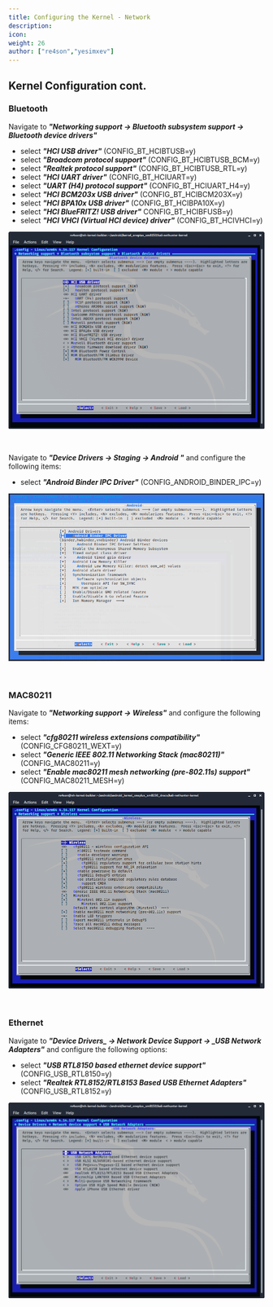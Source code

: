 ```yaml
---
title: Configuring the Kernel - Network
description:
icon:
weight: 26
author: ["re4son","yesimxev"]
---
```


## Kernel Configuration cont.

### Bluetooth

Navigate to ***"Networking support → Bluetooth subsystem support → Bluetooth device drivers"***

- select ***"HCI USB driver"***
  (CONFIG_BT_HCIBTUSB=y)
- select ***"Broadcom protocol support"***
  (CONFIG_BT_HCIBTUSB_BCM=y)
- select ***"Realtek protocol support"***
  (CONFIG_BT_HCIBTUSB_RTL=y)
- select ***"HCI UART driver"***
  (CONFIG_BT_HCIUART=y)
- select ***"UART (H4) protocol support"***
  (CONFIG_BT_HCIUART_H4=y)
- select ***"HCI BCM203x USB driver"***
  (CONFIG_BT_HCIBCM203X=y)
- select ***"HCI BPA10x USB driver"***
  (CONFIG_BT_HCIBPA10X=y)
- select ***"HCI BlueFRITZ! USB driver"***
  CONFIG_BT_HCIBFUSB=y)
- select ***"HCI VHCI (Virtual HCI device) driver"***
  (CONFIG_BT_HCIVHCI=y)

![](nh-kernel-bluetooth-140.png)

&nbsp;

Navigate to ***"Device Drivers → Staging -> Android "*** and configure the following items:

- select ***"Android Binder IPC Driver"*** 
  (CONFIG_ANDROID_BINDER_IPC=y)

![](nh-kernel-bluetooth-binderfs-145.png)

&nbsp;

### MAC80211

Navigate to ***"Networking support → Wireless"*** and configure the following items:

- select ***"cfg80211 wireless extensions compatibility"***
  (CONFIG_CFG80211_WEXT=y)
- select ***"Generic IEEE 802.11 Networking Stack (mac80211)"***
  (CONFIG_MAC80211=y)
- select ***"Enable mac80211 mesh networking (pre-802.11s) support"***
  (CONFIG_MAC80211_MESH=y)

![](nh-kernel-mac80211-150.png)

&nbsp;

### Ethernet

Navigate to ***"Device Drivers_ -> _Network Device Support_ ->  _USB Network Adapters"*** and configure the following options:

- select ***"USB RTL8150 based ethernet device support"***
  (CONFIG_USB_RTL8150=y)
- select ***"Realtek RTL8152/RTL8153 Based USB Ethernet Adapters"***
  (CONFIG_USB_RTL8152=y)

![](nh-kernel-usb-ethernet-160.png)
